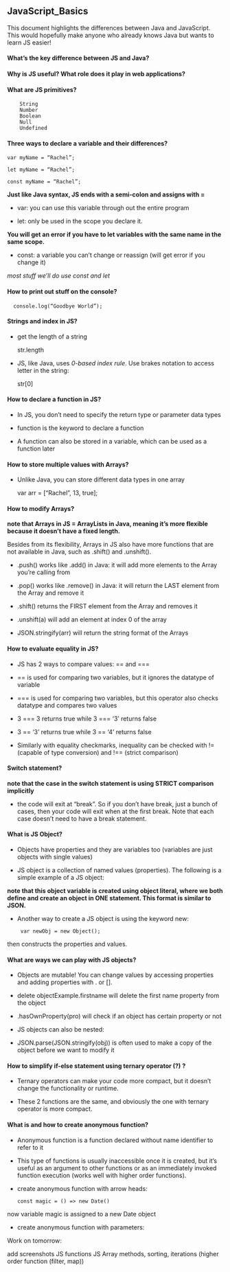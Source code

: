 ## JavaScript_Basics

This document highlights the differences between Java and JavaScript. This would hopefully make anyone who already knows Java but wants to learn JS easier! 

#### What’s the key difference between JS and Java?


#### Why is JS useful? What role does it play in web applications?

#### What are JS primitives?
		String 
		Number 
		Boolean
		Null
		Undefined 

#### Three ways to declare a variable and their differences? 
	
    var myName = “Rachel”; 
  	
    let myName = “Rachel”;
  
    const myName = “Rachel”;
  
  **Just like Java syntax, JS ends with a semi-colon and assigns with =**
  
*	var: you can use this variable through out the entire program 
	
*	let: only be used in the scope you declare it. 
  
  **You will get an error if you have to let variables with the same name in the same scope.**
 
*	const: a variable you can’t change or reassign (will get error if you change it)
  
  *most stuff we’ll do use const and let*

#### How to print out stuff on the console?
      
      console.log(“Goodbye World”);

#### Strings and index in JS?

*	get the length of a string
        
      str.length
    
*	JS, like Java, uses *0-based index rule*. Use brakes notation to access letter in the string: 
  
      str[0]

#### How to declare a function in JS?

*	In JS, you don’t need to specify the return type or parameter data types

*	function is the keyword to declare a function 

*	A function can also be stored in a variable, which can be used as a function later


#### How to store multiple values with Arrays?

*	Unlike Java, you can store different data types in one array
  		    
      var arr = [“Rachel”, 13, true]; 

#### How to modify Arrays? 

**note that Arrays in JS = ArrayLists in Java, meaning it’s more flexible because it doesn’t have a fixed length.** 

Besides from its flexibility, Arrays in JS also have more functions that are not available in Java, such as .shift() and .unshift(). 

*	.push() works like .add() in Java: it will add more elements to the Array you’re calling from

*	.pop() works like .remove() in Java: it will return the LAST element from the Array and remove it 

*	.shift() returns the FIRST element from the Array and removes it 

*	.unshift(a) will add an element at index 0 of the array

*	JSON.stringify(arr) will return the string format of the Arrays 


#### How to evaluate equality in JS?

*	JS has 2 ways to compare values: == and ===

*	== is used for comparing two variables, but it ignores the datatype of variable

*	=== is used for comparing two variables, but this operator also checks datatype and compares two values

*	3 === 3 returns true while 3 === ‘3’ returns false 

*	3 == ‘3’ returns true while 3 == ‘4’ returns false

*	Similarly with equality checkmarks, inequality can be checked with != (capable of type conversion) and !== (strict comparison)

#### Switch statement?
**note that the case in the switch statement is using STRICT comparison implicitly**

*	the code will exit at “break”. So if you don’t have break, just a bunch of cases, then your code will exit when at the first break. Note that each case doesn’t need to have a break statement.  

#### What is JS Object?

*	Objects have properties and they are variables too (variables are just objects with single values)

*	JS object is a collection of named values (properties). The following is a simple example of a JS object: 

**note that this object variable is created using object literal, where we both define and create an object in ONE statement. This format is similar to JSON.** 

*	Another way to create a JS object is using the keyword new: 
	       
         var newObj = new Object();
	
then constructs the properties and values.

#### What are ways we can play with JS objects?
*	Objects are mutable! You can change values by accessing properties and adding properties with . or []. 

*	delete objectExample.firstname will delete the first name property from the object

*	.hasOwnProperty(pro) will check if an object has certain property or not

*	JS objects can also be nested:

*	JSON.parse(JSON.stringify(obj)) is often used to make a copy of the object before we want to modify it

#### How to simplify if-else statement using ternary operator (?) ?

*	Ternary operators can make your code more compact, but it doesn’t change the functionality or runtime.

*	These 2 functions are the same, and obviously the one with ternary operator is more compact. 


#### What is and how to create anonymous function?
*	Anonymous function is a function declared without name identifier to refer to it

*	This type of functions is usually inaccessible once it is created, but it’s useful as an argument to other functions or as an immediately invoked function execution (works well with higher order functions).

*	create anonymous function with arrow heads:
        
        const magic = () => new Date() 
        
  now variable magic is assigned to a new Date object
 
*	 create anonymous function with parameters: 


Work on tomorrow: 

add screenshots
JS functions
JS Array methods, sorting, iterations (higher order function (filter, map))






